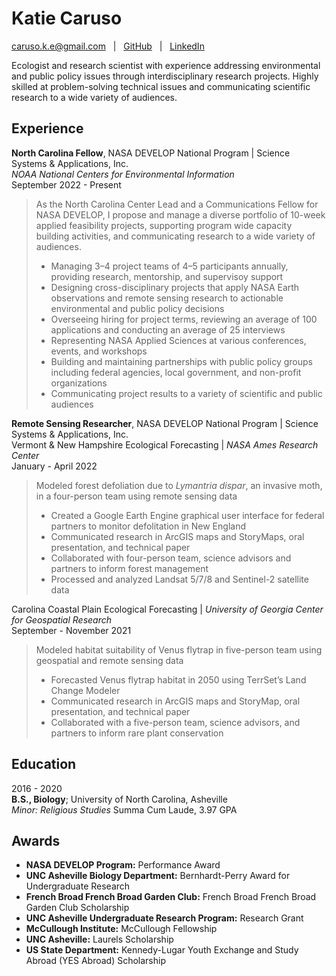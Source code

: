 Katie Caruso
=============

[caruso.k.e@gmail.com](mailto:hayley.pippin@gmail.com)  &nbsp; |  &nbsp; [GitHub](https://github.com/kathryncaruso)  &nbsp; |  &nbsp; [LinkedIn](https://www.linkedin.com/in/carusokatie/)

Ecologist and research scientist with experience addressing environmental and public policy issues through interdisciplinary research projects. Highly skilled at problem-solving technical issues and communicating scientific research to a wide variety of audiences.                

Experience
----------

**North Carolina Fellow**, NASA DEVELOP National Program | Science Systems & Applications, Inc.  
*NOAA National Centers for Environmental Information*  
September 2022 - Present

> As the North Carolina Center Lead and a Communications Fellow for NASA DEVELOP, I propose and manage a diverse portfolio of 10-week applied feasibility projects, supporting program wide capacity building activities, and communicating research to a wide variety of audiences.  
> * Managing 3–4 project teams of 4–5 participants annually, providing research, mentorship, and supervisoy support
> * Designing cross-disciplinary projects that apply NASA Earth observations and remote sensing research to actionable environmental and public policy decisions
> * Overseeing hiring for project terms, reviewing an average of 100 applications and conducting an average of 25 interviews
> * Representing NASA Applied Sciences at various conferences, events, and workshops
> * Building and maintaining partnerships with public policy groups including federal agencies, local government, and non-profit organizations
> * Communicating project results to a variety of scientific and public audiences

**Remote Sensing Researcher**, NASA DEVELOP National Program | Science Systems & Applications, Inc.  
Vermont & New Hampshire Ecological Forecasting | *NASA Ames Research Center*  
January - April 2022

> Modeled forest defoliation due to *Lymantria dispar*, an invasive moth, in a four-person team using remote sensing data
> * Created a Google Earth Engine graphical user interface for federal partners to monitor defolitation in New England
> * Communicated research in ArcGIS maps and StoryMaps, oral presentation, and technical paper
> * Collaborated with four-person team, science advisors and partners to inform forest management  
> * Processed and analyzed Landsat 5/7/8 and Sentinel-2 satellite data  

Carolina Coastal Plain Ecological Forecasting | *University of Georgia Center for Geospatial Research*  
September - November 2021
> Modeled habitat suitability of Venus flytrap in five-person team using geospatial and remote sensing data
> * Forecasted Venus flytrap habitat in 2050 using TerrSet’s Land Change Modeler
> * Communicated research in ArcGIS maps and StoryMap, oral presentation, and technical paper
> * Collaborated with a five-person team, science advisors, and partners to inform rare plant conservation

Education
---------

2016 - 2020  
**B.S., Biology**; University of North Carolina, Asheville  
*Minor: Religious Studies*
Summa Cum Laude, 3.97 GPA

Awards
------

* **NASA DEVELOP Program:** Performance Award
* **UNC Asheville Biology Department:** Bernhardt-Perry Award for Undergraduate Research
* **French Broad French Broad Garden Club:** French Broad French Broad Garden Club Scholarship
* **UNC Asheville Undergraduate Research Program:** Research Grant
* **McCullough Institute:** McCullough Fellowship
* **UNC Asheville:** Laurels Scholarship
* **US State Department:** Kennedy-Lugar Youth Exchange and Study Abroad (YES Abroad) Scholarship
